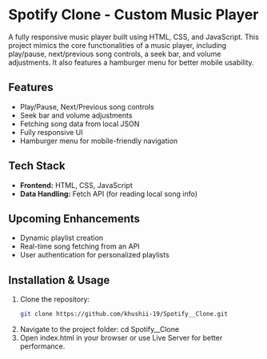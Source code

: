 # **Spotify Clone - Custom Music Player**  

A fully responsive music player built using HTML, CSS, and JavaScript. This project mimics the core functionalities of a music player, including play/pause, next/previous song controls, a seek bar, and volume adjustments. It also features a hamburger menu for better mobile usability.  

## **Features**  
- Play/Pause, Next/Previous song controls  
- Seek bar and volume adjustments  
- Fetching song data from local JSON  
- Fully responsive UI  
- Hamburger menu for mobile-friendly navigation  

## **Tech Stack**  
- **Frontend:** HTML, CSS, JavaScript  
- **Data Handling:** Fetch API (for reading local song info)  

## **Upcoming Enhancements**  
- Dynamic playlist creation  
- Real-time song fetching from an API  
- User authentication for personalized playlists  

## **Installation & Usage**  
1. Clone the repository:  
   ```bash
   git clone https://github.com/khushii-19/Spotify__Clone.git
2. Navigate to the project folder:
   cd Spotify__Clone
3. Open index.html in your browser or use Live Server for better performance.

